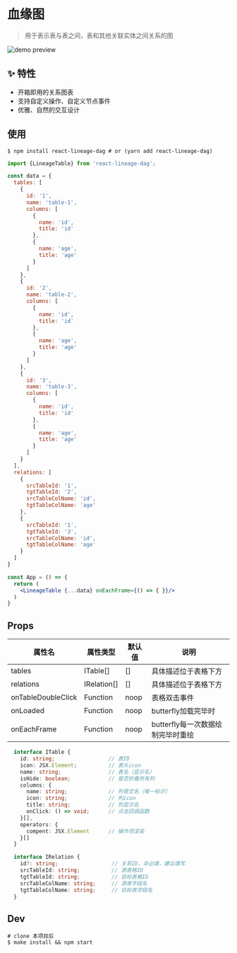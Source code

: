 # 血缘图

> 用于表示表与表之间，表和其他关联实体之间关系的图

![demo preview](https://img.alicdn.com/imgextra/i4/O1CN01ou8wTq20SQv4AnedD_!!6000000006848-1-tps-1337-761.gif)

## ✨ 特性

- 开箱即用的关系图表
- 支持自定义操作、自定义节点事件
- 优雅、自然的交互设计

## 使用

```shell
$ npm install react-lineage-dag # or (yarn add react-lineage-dag)
```

```jsx
import {LineageTable} from 'react-lineage-dag';

const data = {
  tables: [
    {
      id: '1',
      name: 'table-1',
      columns: [
        {
          name: 'id',
          title: 'id'
        },
        {
          name: 'age',
          title: 'age'
        }
      ]
    },
    {
      id: '2',
      name: 'table-2',
      columns: [
        {
          name: 'id',
          title: 'id'
        },
        {
          name: 'age',
          title: 'age'
        }
      ]      
    },
    {
      id: '3',
      name: 'table-3',
      columns: [
        {
          name: 'id',
          title: 'id'
        },
        {
          name: 'age',
          title: 'age'
        }
      ]      
    }    
  ],
  relations: [
    {
      srcTableId: '1',
      tgtTableId: '2',
      srcTableColName: 'id',
      tgtTableColName: 'age'
    },
    {
      srcTableId: '1',
      tgtTableId: '3',
      srcTableColName: 'id',
      tgtTableColName: 'age'
    }
  ]
}

const App = () => {
  return (
    <LineageTable {...data} onEachFrame={() => { }}/>
  )
}
```

## Props

| 属性名 | 属性类型 | 默认值 |  说明 |
| ---- | ---- | ---- | ---- |
| tables | ITable[] | [] | 具体描述位于表格下方 |
| relations | IRelation[] | [] | 具体描述位于表格下方 |
| onTableDoubleClick | Function | noop | 表格双击事件 |
| onLoaded | Function | noop | butterfly加载完毕时 |
| onEachFrame | Function | noop | butterfly每一次数据绘制完毕时重绘 |

```ts
  interface ITable {
    id: string;                 // 表ID
    icon: JSX.Element;          // 表头icon
    name: string;               // 表名（显示名）
    isHide: boolean;            // 是否折叠所有列
    columns: {
      name: string;             // 列英文名（唯一标识）
      icon: string;             // 列icon
      title: string;            // 列显示名
      onClick: () => void;      // 点击回调函数
    }[],
    operators: {
      compent: JSX.Element      // 操作项渲染
    }[]
  }

  interface IRelation {
    id?: string;                 // 关系ID，非必填，建议填写
    srcTableId: string;          // 源表格ID
    tgtTableId: string;          // 目标表格ID
    srcTableColName: string;     // 源表字段名
    tgtTableColName: string;     // 目标表字段名
  }
```

## Dev

```shell
# clone 本项目后
$ make install && npm start
```
